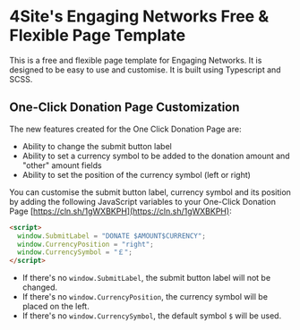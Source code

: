 # 4Site's Engaging Networks Free & Flexible Page Template

This is a free and flexible page template for Engaging Networks. It is designed to be easy to use and customise. It is built using Typescript and SCSS.

## One-Click Donation Page Customization

The new features created for the One Click Donation Page are:

- Ability to change the submit button label
- Ability to set a currency symbol to be added to the donation amount and "other" amount fields
- Ability to set the position of the currency symbol (left or right)

You can customise the submit button label, currency symbol and its position by adding the following JavaScript variables to your One-Click Donation Page [https://cln.sh/1gWXBKPH](https://cln.sh/1gWXBKPH):

```html
<script>
  window.SubmitLabel = "DONATE $AMOUNT$CURRENCY";
  window.CurrencyPosition = "right";
  window.CurrencySymbol = "￡";
</script>
```

- If there's no `window.SubmitLabel`, the submit button label will not be changed.
- If there's no `window.CurrencyPosition`, the currency symbol will be placed on the left.
- If there's no `window.CurrencySymbol`, the default symbol `$` will be used.
